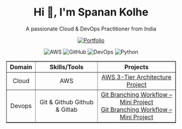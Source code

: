 <!-- Profile Header / Greeting -->
<h1 align="center">Hi 👋, I'm Spanan Kolhe</h1>
<p align="center">A passionate Cloud & DevOps Practitioner from India</p>

<p align="center">
  <a href="https://spandankolhe.github.io/portfolio/" target="_blank">
    <img src="https://img.shields.io/badge/Portfolio-Visit%20My%20Site-blue?style=for-the-badge&logo=Google-Chrome&logoColor=white" alt="Portfolio" />
  </a>
</p>


<!-- Quick Profile Stats (Optional Badge) -->
<p align="center">
  <!-- Profile Views -->

  <!-- Technology / Skill Badges -->
  <img src="https://img.shields.io/badge/Cloud-AWS-orange?style=flat-square&logo=aws&logoColor=white" alt="AWS" />
  <img src="https://img.shields.io/badge/GitHub-GitHub-black?style=flat-square&logo=github&logoColor=white" alt="GitHub" />
  <img src="https://img.shields.io/badge/DevOps-DevOps-blue?style=flat-square&logo=appveyor&logoColor=white" alt="DevOps" />
  <img src="https://img.shields.io/badge/Python-Python-blue?style=flat-square&logo=python&logoColor=white" alt="Python" />
</p>


<!-- Skills and Projects Table -->
<div align="center">
<table style="width:90%; border-collapse: collapse; font-size:16px; text-align:center;" border="1" cellpadding="12">
  <thead>
    <tr>
      <th>Domain</th>
      <th>Skills/Tools</th>
      <th>Projects</th>
    </tr>
  </thead>
  <tbody>
    <tr>
      <td>Cloud</td>
      <td>AWS</td>
      <td>
        <a href="https://github.com/spandankolhe/3TierArchitectureWithS3-Cdn">AWS 3-Tier Architecture Project</a><br>
      </td>
    </tr>
        <tr>
      <td>Devops</td>
      <td>Git & Github
          Github & Gitlab</td>
      <td>
        <a href="https://github.com/spandankolhe/GitBranchingProject">Git Branching Workflow – Mini Project</a><br>
        <a href="https://github.com/spandankolhe/GitBranchingProject">Git Branching Workflow – Mini Project</a><br>
    </tr>
  </tbody>
</table>
</div>
<!-- About / Short Bio Section -->



<!-- Update all href links and usernames with your details -->













